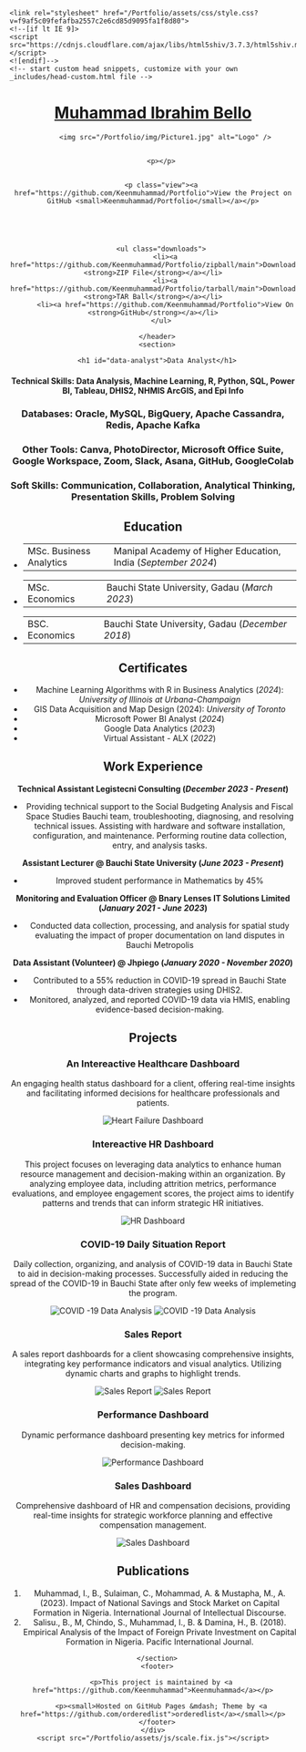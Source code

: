 
<!DOCTYPE html>
<html lang="en-US">
  <head>
    <meta charset="UTF-8">
    <meta http-equiv="X-UA-Compatible" content="IE=edge">
    <meta name="viewport" content="width=device-width, initial-scale=1">

<!-- Begin Jekyll SEO tag v2.8.0 -->
<title>Data Analyst | Muhammad Ibrahim Bello</title>
<meta name="generator" content="Jekyll v3.10.0" />
<meta property="og:title" content="Data Analyst" />
<meta property="og:locale" content="en_US" />
<link rel="canonical" href="https://keenmuhammad.github.io/Portfolio/" />
<meta property="og:url" content="https://keenmuhammad.github.io/Portfolio/" />
<meta property="og:site_name" content="Muhammad Ibrahim Bello" />
<meta property="og:type" content="website" />
<meta name="twitter:card" content="summary" />
<meta property="twitter:title" content="Data Analyst" />
<script type="application/ld+json">
{"@context":"https://schema.org","@type":"WebSite","headline":"Data Analyst","name":"Muhammad Ibrahim Bello","publisher":{"@type":"Organization","logo":{"@type":"ImageObject","url":"https://keenmuhammad.github.io/Portfolio/img/Picture1.jpg"}},"url":"https://keenmuhammad.github.io/Portfolio/"}</script>
<!-- End Jekyll SEO tag -->

    <link rel="stylesheet" href="/Portfolio/assets/css/style.css?v=f9af5c09fefafba2557c2e6cd85d9095fa1f8d80">
    <!--[if lt IE 9]>
    <script src="https://cdnjs.cloudflare.com/ajax/libs/html5shiv/3.7.3/html5shiv.min.js"></script>
    <![endif]-->
    <!-- start custom head snippets, customize with your own _includes/head-custom.html file -->

<!-- Setup Google Analytics -->



<!-- You can set your favicon here -->
<!-- link rel="shortcut icon" type="image/x-icon" href="/Portfolio/favicon.ico" -->

<!-- end custom head snippets -->

  </head>
  <body>
    <div class="wrapper">
      <header>
        <h1><a href="https://keenmuhammad.github.io/Portfolio/">Muhammad Ibrahim Bello</a></h1>

        
          <img src="/Portfolio/img/Picture1.jpg" alt="Logo" />
        

        <p></p>

        
        <p class="view"><a href="https://github.com/Keenmuhammad/Portfolio">View the Project on GitHub <small>Keenmuhammad/Portfolio</small></a></p>
        

        

        
        <ul class="downloads">
          <li><a href="https://github.com/Keenmuhammad/Portfolio/zipball/main">Download <strong>ZIP File</strong></a></li>
          <li><a href="https://github.com/Keenmuhammad/Portfolio/tarball/main">Download <strong>TAR Ball</strong></a></li>
          <li><a href="https://github.com/Keenmuhammad/Portfolio">View On <strong>GitHub</strong></a></li>
        </ul>
        
      </header>
      <section>

      <h1 id="data-analyst">Data Analyst</h1>

<h4 id="technical-skills-data-analysis-machine-learning-r-python-sql-power-bi-tableau-dhis2-nhmis-arcgis-and-epi-info">Technical Skills: Data Analysis, Machine Learning, R, Python, SQL, Power BI, Tableau, DHIS2, NHMIS ArcGIS, and Epi Info</h4>
<h3 id="databases-oracle-mysql-bigquery-apache-cassandra-redis-apache-kafka">Databases: Oracle, MySQL, BigQuery, Apache Cassandra, Redis, Apache Kafka</h3>
<h3 id="other-tools-canva-photodirector-microsoft-office-suite-google-workspace-zoom-slack-asana-github-googlecolab">Other Tools: Canva, PhotoDirector, Microsoft Office Suite, Google Workspace, Zoom, Slack, Asana, GitHub, GoogleColab</h3>
<h3 id="soft-skills-communication-collaboration-analytical-thinking-presentation-skills-problem-solving">Soft Skills: Communication, Collaboration, Analytical Thinking, Presentation Skills, Problem Solving</h3>

<h2 id="education">Education</h2>
<ul>
  <li>
    <table>
      <tbody>
        <tr>
          <td>MSc. Business Analytics</td>
          <td>Manipal Academy of Higher Education, India (<em>September 2024</em>)</td>
        </tr>
      </tbody>
    </table>
  </li>
  <li>
    <table>
      <tbody>
        <tr>
          <td>MSc. Economics</td>
          <td>Bauchi State University, Gadau (<em>March  2023</em>)</td>
        </tr>
      </tbody>
    </table>
  </li>
  <li>
    <table>
      <tbody>
        <tr>
          <td>BSC. Economics</td>
          <td>Bauchi State University, Gadau (<em>December 2018</em>)</td>
        </tr>
      </tbody>
    </table>
  </li>
</ul>

<h2 id="certificates">Certificates</h2>
<ul>
  <li>Machine Learning Algorithms with R in Business Analytics (<em>2024</em>): <em>University of Illinois at Urbana-Champaign</em></li>
  <li>GIS Data Acquisition and Map Design (2024):    <em>University of Toronto</em></li>
  <li>Microsoft Power BI Analyst (<em>2024</em>)</li>
  <li>Google Data Analytics (<em>2023</em>)</li>
  <li>Virtual Assistant - ALX (<em>2022</em>)</li>
</ul>

<h2 id="work-experience">Work Experience</h2>

<p><strong>Technical Assistant Legistecni Consulting (<em>December 2023 - Present</em>)</strong></p>
<ul>
  <li>Providing technical support to the Social Budgeting Analysis and Fiscal Space Studies Bauchi team, troubleshooting, diagnosing, and resolving technical issues. Assisting with hardware and software installation, configuration, and maintenance. Performing routine data collection, entry, and analysis tasks.</li>
</ul>

<p><strong>Assistant Lecturer @ Bauchi State University (<em>June 2023 - Present</em>)</strong></p>
<ul>
  <li>Improved student performance in Mathematics by 45%</li>
</ul>

<p><strong>Monitoring and Evaluation Officer @ Bnary Lenses IT Solutions Limited (<em>January 2021 - June 2023</em>)</strong></p>
<ul>
  <li>Conducted data collection, processing, and analysis for spatial study evaluating the impact of proper documentation on land disputes in Bauchi Metropolis</li>
</ul>

<p><strong>Data Assistant (Volunteer) @ Jhpiego (<em>January 2020 - November 2020</em>)</strong></p>
<ul>
  <li>Contributed to a 55% reduction in COVID-19 spread in Bauchi State through data-driven strategies using DHIS2.</li>
  <li>Monitored, analyzed, and reported COVID-19 data via HMIS, enabling evidence-based decision-making.</li>
</ul>

<h2 id="projects">Projects</h2>

<h3 id="an-intereactive-healthcare-dashboard">An Intereactive Healthcare Dashboard</h3>
<p>An engaging health status dashboard for a client, offering real-time insights and facilitating informed decisions for healthcare professionals and patients.</p>

<p><img src="/Portfolio/img/Dashboard.png" alt="Heart Failure Dashboard" /></p>

<h3 id="intereactive-hr-dashboard">Intereactive HR Dashboard</h3>
<p>This project focuses on leveraging data analytics to enhance human resource management and decision-making within an organization. By analyzing employee data, including attrition metrics, performance evaluations, and employee engagement scores, the project aims to identify patterns and trends that can inform strategic HR initiatives.</p>

<p><img src="/Portfolio/img/hr.png" alt="HR Dashboard" /></p>

<h3 id="covid-19-daily-situation-report">COVID-19 Daily Situation Report</h3>
<p>Daily collection, organizing, and analysis of COVID-19 data in Bauchi State to aid in decision-making processes.
Successfully aided in reducing the spread of the COVID-19 in Bauchi State after only few weeks of implemeting the program.</p>

<p><img src="/Portfolio/img/project11.png" alt="COVID -19 Data Analysis" />
<img src="/Portfolio/img/project12.png" alt="COVID -19 Data Analysis" /></p>

<h3 id="sales-report">Sales Report</h3>
<p>A sales report dashboards for a client showcasing comprehensive insights, integrating key performance indicators and visual analytics. Utilizing dynamic charts and graphs to highlight trends.</p>

<p><img src="/Portfolio/img/salesreport.png" alt="Sales Report" />
<img src="/Portfolio/img/saleskpi.png" alt="Sales Report" /></p>

<h3 id="performance-dashboard">Performance Dashboard</h3>
<p>Dynamic performance dashboard presenting key metrics for informed decision-making.</p>

<p><img src="/Portfolio/img/performance.png" alt="Performance Dashboard" /></p>

<h3 id="sales-dashboard">Sales Dashboard</h3>
<p>Comprehensive dashboard of HR and compensation decisions, providing real-time insights for strategic workforce planning and effective compensation management.</p>

<p><img src="/Portfolio/img/sales.png" alt="Sales Dashboard" /></p>

<h2 id="publications">Publications</h2>
<ol>
  <li>Muhammad, I., B., Sulaiman, C., Mohammad, A. &amp; Mustapha, M., A. (2023). Impact of National Savings and Stock Market on Capital Formation in Nigeria. International Journal of Intellectual Discourse.</li>
  <li>Salisu., B., M, Chindo, S., Muhammad, I., B. &amp; Damina, H., B. (2018). Empirical Analysis of the Impact of Foreign Private Investment on Capital Formation in Nigeria. Pacific International Journal.</li>
</ol>



      </section>
      <footer>
        
        <p>This project is maintained by <a href="https://github.com/Keenmuhammad">Keenmuhammad</a></p>
        
        <p><small>Hosted on GitHub Pages &mdash; Theme by <a href="https://github.com/orderedlist">orderedlist</a></small></p>
      </footer>
    </div>
    <script src="/Portfolio/assets/js/scale.fix.js"></script>
  </body>
</html>
